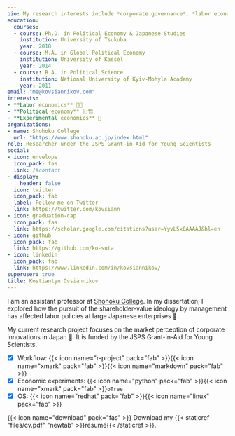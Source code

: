 ```yaml
---
bio: My research interests include *corporate governance*, *labor economics* and *technological innovation*.
education:
  courses:
  - course: Ph.D. in Political Economy & Japanese Studies
    institution: University of Tsukuba
    year: 2018
  - course: M.A. in Global Political Economy
    institution: University of Kassel
    year: 2014
  - course: B.A. in Political Science
    institution: National University of Kyiv-Mohyla Academy
    year: 2011
email: "me@kovsiannikov.com"
interests:
- **Labor economics** 🧑‍🔧
- **Political economy** 💹🏗
- **Experimental economics** 🧪
organizations:
- name: Shohoku College
  url: "https://www.shohoku.ac.jp/index.html"
role: Researcher under the JSPS Grant-in-Aid for Young Scientists
social:
- icon: envelope
  icon_pack: fas
  link: /#contact
- display:
    header: false
  icon: twitter
  icon_pack: fab
  label: Follow me on Twitter
  link: https://twitter.com/kovsiann
- icon: graduation-cap
  icon_pack: fas
  link: https://scholar.google.com/citations?user=YyvL5x0AAAAJ&hl=en
- icon: github
  icon_pack: fab
  link: https://github.com/ko-suta
- icon: linkedin
  icon_pack: fab
  link: https://www.linkedin.com/in/kovsiannikov/ 
superuser: true
title: Kostiantyn Ovsiannikov
---
```


I am an assistant professor at [Shohoku College](https://www.shohoku.ac.jp/index.html).
In my dissertation, I explored how the pursuit of the shareholder-value ideology by management has affected labor policies at large Japanese enterprises 🎏.

My current research project focuses on the market perception of corporate innovations in Japan 🗾.
It is funded by the JSPS Grant-in-Aid for Young Scientists.

- [x] Workflow: {{< icon name="r-project" pack="fab" >}}{{< icon name="xmark" pack="fab" >}}{{< icon name="markdown" pack="fab" >}}
- [x] Economic experiments: {{< icon name="python" pack="fab" >}}{{< icon name="xmark" pack="fab" >}}`oTree`
- [x] OS: {{< icon name="redhat" pack="fab" >}}{{< icon name="linux" pack="fab" >}}

{{< icon name="download" pack="fas" >}} Download my {{< staticref "files/cv.pdf" "newtab" >}}resumé{{< /staticref >}}.
